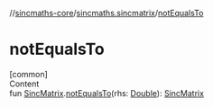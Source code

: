 //[sincmaths-core](../../index.md)/[sincmaths.sincmatrix](index.md)/[notEqualsTo](not-equals-to.md)



# notEqualsTo  
[common]  
Content  
fun [SincMatrix](../sincmaths/-sinc-matrix/index.md).[notEqualsTo](not-equals-to.md)(rhs: [Double](https://kotlinlang.org/api/latest/jvm/stdlib/kotlin/-double/index.html)): [SincMatrix](../sincmaths/-sinc-matrix/index.md)  



